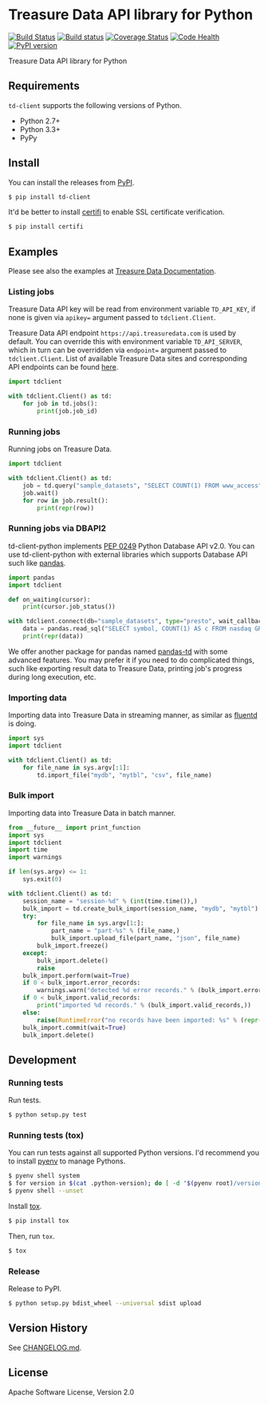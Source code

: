 # Treasure Data API library for Python

[![Build Status](https://travis-ci.org/treasure-data/td-client-python.svg)](https://travis-ci.org/treasure-data/td-client-python)
[![Build status](https://ci.appveyor.com/api/projects/status/eol91l1ag50xee9m/branch/master?svg=true)](https://ci.appveyor.com/project/nahi/td-client-python/branch/master)
[![Coverage Status](https://coveralls.io/repos/treasure-data/td-client-python/badge.svg)](https://coveralls.io/r/treasure-data/td-client-python)
[![Code Health](https://landscape.io/github/treasure-data/td-client-python/master/landscape.svg?style=flat)](https://landscape.io/github/treasure-data/td-client-python/master)
[![PyPI version](https://badge.fury.io/py/td-client.svg)](http://badge.fury.io/py/td-client)

Treasure Data API library for Python

## Requirements

`td-client` supports the following versions of Python.

* Python 2.7+
* Python 3.3+
* PyPy

## Install

You can install the releases from [PyPI](https://pypi.python.org/).

```sh
$ pip install td-client
```

It'd be better to install [certifi](https://pypi.python.org/pypi/certifi) to enable SSL certificate verification.

```sh
$ pip install certifi
```

## Examples

Please see also the examples at [Treasure Data Documentation](http://docs.treasuredata.com/articles/rest-api-python-client).

### Listing jobs

Treasure Data API key will be read from environment variable `TD_API_KEY`, if none is given via `apikey=` argument passed to `tdclient.Client`.

Treasure Data API endpoint `https://api.treasuredata.com` is used by default. You can override this with environment variable `TD_API_SERVER`, which in turn can be overridden via `endpoint=` argument passed to `tdclient.Client`. List of available Treasure Data sites and corresponding API endpoints can be found [here](https://support.treasuredata.com/hc/en-us/articles/360001474288-Sites-and-Endpoints).


```python
import tdclient

with tdclient.Client() as td:
    for job in td.jobs():
        print(job.job_id)
```

### Running jobs

Running jobs on Treasure Data.

```python
import tdclient

with tdclient.Client() as td:
    job = td.query("sample_datasets", "SELECT COUNT(1) FROM www_access", type="hive")
    job.wait()
    for row in job.result():
        print(repr(row))
```

### Running jobs via DBAPI2

td-client-python implements [PEP 0249](https://www.python.org/dev/peps/pep-0249/) Python Database API v2.0.
You can use td-client-python with external libraries which supports Database API such like [pandas](http://pandas.pydata.org/).

```python
import pandas
import tdclient

def on_waiting(cursor):
    print(cursor.job_status())

with tdclient.connect(db="sample_datasets", type="presto", wait_callback=on_waiting) as td:
    data = pandas.read_sql("SELECT symbol, COUNT(1) AS c FROM nasdaq GROUP BY symbol", td)
    print(repr(data))
```

We offer another package for pandas named [pandas-td](https://github.com/treasure-data/pandas-td) with some advanced features.
You may prefer it if you need to do complicated things, such like exporting result data to Treasure Data, printing job's
progress during long execution, etc.

### Importing data

Importing data into Treasure Data in streaming manner, as similar as [fluentd](http://www.fluentd.org/) is doing.

```python
import sys
import tdclient

with tdclient.Client() as td:
    for file_name in sys.argv[:1]:
        td.import_file("mydb", "mytbl", "csv", file_name)
```

### Bulk import

Importing data into Treasure Data in batch manner.

```python
from __future__ import print_function
import sys
import tdclient
import time
import warnings

if len(sys.argv) <= 1:
    sys.exit(0)

with tdclient.Client() as td:
    session_name = "session-%d" % (int(time.time()),)
    bulk_import = td.create_bulk_import(session_name, "mydb", "mytbl")
    try:
        for file_name in sys.argv[1:]:
            part_name = "part-%s" % (file_name,)
            bulk_import.upload_file(part_name, "json", file_name)
        bulk_import.freeze()
    except:
        bulk_import.delete()
        raise
    bulk_import.perform(wait=True)
    if 0 < bulk_import.error_records:
        warnings.warn("detected %d error records." % (bulk_import.error_records,))
    if 0 < bulk_import.valid_records:
        print("imported %d records." % (bulk_import.valid_records,))
    else:
        raise(RuntimeError("no records have been imported: %s" % (repr(bulk_import.name),)))
    bulk_import.commit(wait=True)
    bulk_import.delete()
```

## Development

### Running tests

Run tests.

```sh
$ python setup.py test
```

### Running tests (tox)

You can run tests against all supported Python versions. I'd recommend you to install [pyenv](https://github.com/yyuu/pyenv) to manage Pythons.

```sh
$ pyenv shell system
$ for version in $(cat .python-version); do [ -d "$(pyenv root)/versions/${version}" ] || pyenv install "${version}"; done
$ pyenv shell --unset
```

Install [tox](https://pypi.python.org/pypi/tox).

```sh
$ pip install tox
```

Then, run `tox`.

```sh
$ tox
```

### Release

Release to PyPI.

```sh
$ python setup.py bdist_wheel --universal sdist upload
```

## Version History

See [CHANGELOG.md](CHANGELOG.md).

## License

Apache Software License, Version 2.0
